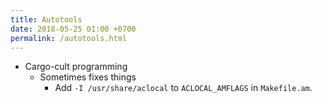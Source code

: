 ```yaml
---
title: Autotools
date: 2018-05-25 01:00 +0700
permalink: /autotools.html
---
```


- Cargo-cult programming
    - Sometimes fixes things
        - Add `-I /usr/share/aclocal` to `ACLOCAL_AMFLAGS` in `Makefile.am`.
